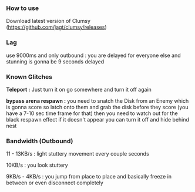 ### How to use
Download latest version of Clumsy
(https://github.com/jagt/clumsy/releases)

### Lag
use 9000ms and only outbound
: you are delayed for everyone else and stunning is gonna be 9 seconds delayed

### Known Glitches

**Teleport :** Just turn it on go somewhere and turn it off again

**bypass arena respawn :** you need to snatch the Disk from an Enemy which is gonna score so latch onto them and grab the disk before they score (you have a 7-10 sec time frame for that) 
then you need to watch out for the black respawn effect if it doesn't appear you can turn it off and hide behind nest

### Bandwidth (Outbound) 
11 - 13KB/s : light stuttery movement every couple seconds

10KB/s : you look stuttery

9KB/s - 4KB/s  : you jump from place to place and basically freeze in between or even disconnect completely
